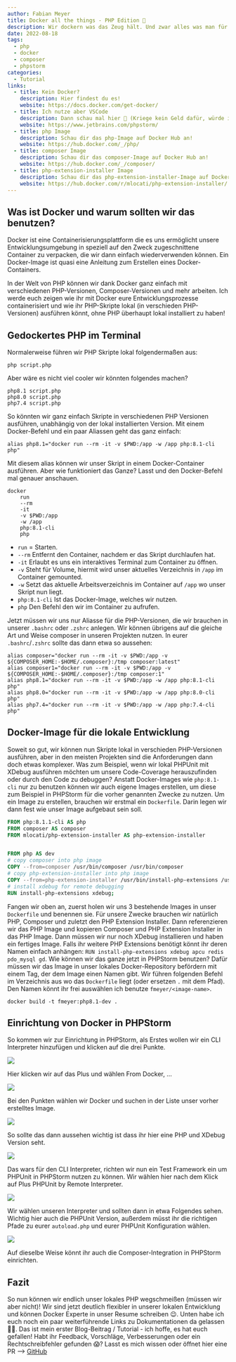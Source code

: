 ```yaml
---
author: Fabian Meyer
title: Docker all the things - PHP Edition 🚀
description: Wir dockern was das Zeug hält. Und zwar alles was man für die PHP Entwicklung braucht.
date: 2022-08-18
tags:
  - php
  - docker
  - composer
  - phpstorm
categories:
  - Tutorial
links:
  - title: Kein Docker?
    description: Hier findest du es!
    website: https://docs.docker.com/get-docker/
  - title: Ich nutze aber VSCode
    description: Dann schau mal hier 👀 (Kriege kein Geld dafür, würde ich aber nehmen JetBrains!)
    website: https://www.jetbrains.com/phpstorm/
  - title: php Image
    description: Schau dir das php-Image auf Docker Hub an!
    website: https://hub.docker.com/_/php/
  - title: composer Image
    description: Schau dir das composer-Image auf Docker Hub an!
    website: https://hub.docker.com/_/composer/
  - title: php-extension-installer Image
    description: Schau dir das php-extension-installer-Image auf Docker Hub an!
    website: https://hub.docker.com/r/mlocati/php-extension-installer/
---
```


## Was ist Docker und warum sollten wir das benutzen?

Docker ist eine Containerisierungsplattform die es uns ermöglicht unsere Entwicklungsumgebung in speziell auf den Zweck
zugeschnittene Container zu verpacken, die wir dann einfach wiederverwenden können. Ein Docker-Image ist quasi eine 
Anleitung zum Erstellen eines Docker-Containers.

In der Welt von PHP können wir dank Docker ganz einfach mit verschiedenen PHP-Versionen, Composer-Versionen und mehr
arbeiten. Ich werde euch zeigen wie ihr mit Docker eure Entwicklungsprozesse containerisiert und wie ihr
PHP-Skripte lokal (in verschieden PHP-Versionen) ausführen könnt, ohne PHP überhaupt lokal installiert zu haben!

## Gedockertes PHP im Terminal

Normalerweise führen wir PHP Skripte lokal folgendermaßen aus:

```bash{linenos=false,.command}
php script.php
```

Aber wäre es nicht viel cooler wir könnten folgendes machen?

```bash{linenos=false,.command}
php8.1 script.php
php8.0 script.php
php7.4 script.php
```

So könnten wir ganz einfach Skripte in verschiedenen PHP Versionen ausführen, unabhängig von der lokal installierten
Version. Mit einem Docker-Befehl und ein paar Aliassen geht das ganz einfach:

```bash{linenos=false}
alias php8.1="docker run --rm -it -v $PWD:/app -w /app php:8.1-cli php"
```

Mit diesem alias können wir unser Skript in einem Docker-Container ausführen. Aber wie 
funktioniert das Ganze? Lasst und den Docker-Befehl mal genauer anschauen.

```bash{linenos=false}
docker
    run
    --rm
    -it
    -v $PWD:/app
    -w /app
    php:8.1-cli
    php
```

 - `run` = Starten.
 - `--rm` Entfernt den Container, nachdem er das Skript durchlaufen hat.
 - `-it` Erlaubt es uns ein interaktives Terminal zum Container zu öffnen.
 - `-v` Steht für Volume, hiermit wird unser aktuelles Verzeichnis in `/app` im Container gemounted.
 - `-w` Setzt das aktuelle Arbeitsverzeichnis im Container auf `/app` wo unser Skript nun liegt.
 - `php:8.1-cli` Ist das Docker-Image, welches wir nutzen.
 - `php` Den Befehl den wir im Container zu aufrufen.

Jetzt müssen wir uns nur Aliasse für die PHP-Versionen, die wir brauchen in unserer `.bashrc` oder `.zshrc` anlegen.
Wir können übrigens auf die gleiche Art und Weise composer in unseren Projekten nutzen. In eurer `.bashrc`/`.zshrc` 
sollte das dann etwa so aussehen:

```bash{linenos=false}
alias composer="docker run --rm -it -v $PWD:/app -v ${COMPOSER_HOME:-$HOME/.composer}:/tmp composer:latest"
alias composer1="docker run --rm -it -v $PWD:/app -v ${COMPOSER_HOME:-$HOME/.composer}:/tmp composer:1"
alias php8.1="docker run --rm -it -v $PWD:/app -w /app php:8.1-cli php"
alias php8.0="docker run --rm -it -v $PWD:/app -w /app php:8.0-cli php"
alias php7.4="docker run --rm -it -v $PWD:/app -w /app php:7.4-cli php"
```

## Docker-Image für die lokale Entwicklung

Soweit so gut, wir können nun Skripte lokal in verschieden PHP-Versionen ausführen, aber in den meisten Projekten sind
die Anforderungen dann doch etwas komplexer. Was zum Beispiel, wenn wir lokal PHPUnit mit XDebug ausführen möchten um
unsere Code-Coverage herauszufinden oder durch den Code zu debuggen? Anstatt Docker-Images wie `php:8.1-cli` nur zu
benutzen können wir auch eigene Images erstellen, um diese zum Beispiel in PHPStorm für die vorher genannten Zwecke zu 
nutzen. Um ein Image zu erstellen, brauchen wir erstmal ein `Dockerfile`. Darin legen wir dann fest wie unser Image
aufgebaut sein soll. 

```dockerfile
FROM php:8.1.1-cli AS php
FROM composer AS composer
FROM mlocati/php-extension-installer AS php-extension-installer


FROM php AS dev
# copy composer into php image
COPY --from=composer /usr/bin/composer /usr/bin/composer
# copy php-extension-installer into php image
COPY --from=php-extension-installer /usr/bin/install-php-extensions /usr/bin/install-php-extensions
# install xdebug for remote debugging
RUN install-php-extensions xdebug;
```

Fangen wir oben an, zuerst holen wir uns 3 bestehende Images in unser `Dockerfile` und benennen sie. Für unsere Zwecke
brauchen wir natürlich PHP, Composer und zuletzt den PHP Extension Installer. Dann referenzieren wir das PHP Image und
kopieren Composer und PHP Extension Installer in das PHP Image. Dann müssen wir nur noch XDebug installieren und haben
ein fertiges Image. Falls ihr weitere PHP Extensions benötigt könnt ihr deren Namen einfach anhängen: 
`RUN install-php-extensions xdebug apcu redis pdo_mysql gd`. Wie können wir das ganze jetzt in PHPStorm benutzen? Dafür
müssen wir das Image in unser lokales Docker-Repository befördern mit einem Tag, der dem Image einen Namen gibt. Wir
führen folgenden Befehl im Verzeichnis aus wo das `Dockerfile` liegt (oder ersetzen `.` mit dem Pfad). Den Namen könnt
ihr frei auswählen ich benutze `fmeyer/<image-name>`.

```bash{linenos=false,.command}
docker build -t fmeyer:php8.1-dev .
```

## Einrichtung von Docker in PHPStorm

So kommen wir zur Einrichtung in PHPStorm, als Erstes wollen wir ein CLI Interpreter hinzufügen und klicken auf die drei
Punkte.

![](phpstrm01.png)

Hier klicken wir auf das Plus und wählen From Docker, ...

![](phpstrm02.png)

Bei den Punkten wählen wir Docker und suchen in der Liste unser vorher erstelltes Image.

![](phpstrm03.png)

So sollte das dann aussehen wichtig ist dass ihr hier eine PHP und XDebug Version seht.

![](phpstrm04.png)

Das wars für den CLI Interpreter, richten wir nun ein Test Framework ein um PHPUnit in PHPStorm nutzen zu können. Wir
wählen hier nach dem Klick auf Plus PHPUnit by Remote Interpreter.

![](phpstrm05.png)

Wir wählen unseren Interpreter und sollten dann in etwa Folgendes sehen. Wichtig hier auch die PHPUnit Version, außerdem
müsst ihr die richtigen Pfade zu eurer `autoload.php` und eurer PHPUnit Konfiguration wählen.

![](phpstrm06.png)

Auf dieselbe Weise könnt ihr auch die Composer-Integration in PHPStorm einrichten.

## Fazit

So nun können wir endlich unser lokales PHP wegschmeißen (müssen wir aber nicht)! Wir sind jetzt deutlich flexibler in
unserer lokalen Entwicklung und können Docker Experte in unser Resume schreiben 😉. Unten habe ich euch noch ein paar
weiterführende Links zu Dokumentationen da gelassen ✌🏻. Das ist mein erster Blog-Beitrag / Tutorial - ich hoffe, es hat
euch gefallen! Habt ihr Feedback, Vorschläge, Verbesserungen oder ein Rechtschreibfehler gefunden 😱? Lasst es mich
wissen oder öffnet hier eine PR --> [GitHub](https://github.com/dinooo13/fmeyer.dev-content)